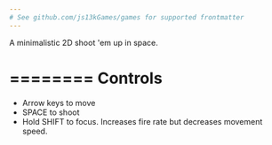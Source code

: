 ```yaml
---
# See github.com/js13kGames/games for supported frontmatter
---
```

A minimalistic 2D shoot 'em up in space.

========
Controls
========
- Arrow keys to move
- SPACE to shoot
- Hold SHIFT to focus. Increases fire rate but decreases movement speed.